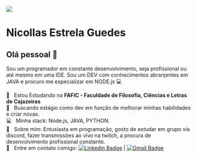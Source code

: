 <img width="auto" src="https://avatars.githubusercontent.com/u/79493632?s=460&u=ab8e5d317eed270db0a9910ac551a372f13d7033&v=4"> 


# Nicollas Estrela Guedes

## Olá pessoal 👋
Sou um programador em constante desenvolvimento, seja profissional ou até mesmo em uma IDE.
Sou um DEV com conhecimentos abranjentes em JAVA e procuro me especializar em NODE.js :computer:

 :office:  &nbsp; Estou Estudando na  **FAFIC - Faculdade de Filosofia, Ciências e Letras de Cajazeiras**
 <br/> :purple_heart: &nbsp; Buscando estágio como dev em função de melhorar minhas habilidades e criar novas.
 <br/> :computer: &nbsp; Minha stack: Node.js, JAVA, PYTHON.
 <br/> 💬  &nbsp; Sobre mim: Entusiasta em programação, gosto de estudar em grupo via discord, fazer transmissões ao vivo na twitch, a procura de desenvolvimento profissional constante.
 <br/> :email: &nbsp; Entre em contato comigo: [![Linkedin Badge](https://img.shields.io/badge/-NicollasEStrelaGuedes-blue?style=flat-square&logo=Linkedin&logoColor=white&link=https://www.linkedin.com/in/nicollas-estrela-guedes-44a5581a8/)](https://www.linkedin.com/in/nicollas-estrela-guedes-44a5581a8/) 
| 
[![Gmail Badge](https://img.shields.io/badge/-n1coll4s0106@gmail.com-c14438?style=flat-square&logo=Gmail&logoColor=white&link=nicollas:n1coll4s0106@gmail.com)](nicollas:n1coll4s0106@gmail.com)
